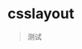 # csslayout

> 测试
>
<script setup>
import Flex from './cssLayout/Flex.vue'
import FlowLayout from './cssLayout/FlowLayout.vue'
import Inline from './cssLayout/Inline.vue'
import MenuLayout from './cssLayout/MenuLayout.vue'
</script>
